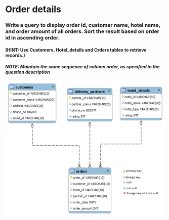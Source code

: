 <h1>Order details</h1.
<br>

### Write a query to display order id, customer name, hotel name, and order amount of all orders. Sort the result based on order id in ascending order.<br>

#### (HINT: Use **Customers**, **Hotel_details** and **Orders** tables to retrieve records.) <br>
#### _NOTE: Maintain the same sequence of column order, as specified in the question description_

![Image](Hotel_mysql.png)

